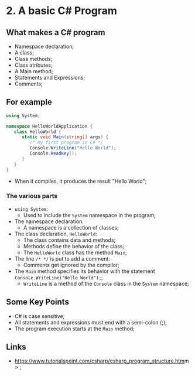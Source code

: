 # 2. A basic C# Program

## What makes a C# program

- Namespace declaration;
- A class;
- Class methods;
- Class atributes;
- A Main method;
- Statements and Expressions;
- Comments;

## For example

```c#
using System;

namespace HelloWorldApplication {
   class HelloWorld {
      static void Main(string[] args) {
         /* my first program in C# */
         Console.WriteLine("Hello World");
         Console.ReadKey();
      }
   }
}
```

- When it compiles, it produces the result "Hello World";

### The various parts

- `using System`:
  - Used to include the `System` namespace in the program;
- The namespace declaration:
  - A namespace is a collection of classes;
- The class declaration, `HelloWorld`:
  - The class contains data and methods;
  - Methods define the behavior of the class;
  - The `HelloWorld` class has the method `Main`;
- The line `/* */` is put to add a comment:
  - Comments get ignored by the compiler;
- The `Main` method specifies its behavior with the statement `Console.WriteLine("Hello World");`;
  - `WriteLine` is a method of the `Console` class in the `System` namespace;

## Some Key Points

- C# is case sensitive;
- All statements and expressions must end with a semi-colon (;);
- The program execution starts at the `Main` method;

## Links

- <https://www.tutorialspoint.com/csharp/csharp_program_structure.htm>m> ;

